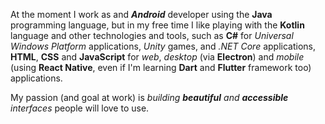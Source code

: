 At the moment I work as and **_Android_** developer using the **Java** programming language, but in my free time I like playing with the **Kotlin** language and other technologies and tools, such as **C#** for _Universal Windows Platform_ applications, _Unity_ games, and _.NET Core_ applications, **HTML**, **CSS** and **JavaScript** for _web_, _desktop_ (via **Electron**) and _mobile_ (using **React Native**, even if I'm learning **Dart** and **Flutter** framework too) applications.

My passion (and goal at work) is _building **beautiful** and **accessible** interfaces_ people will love to use.
